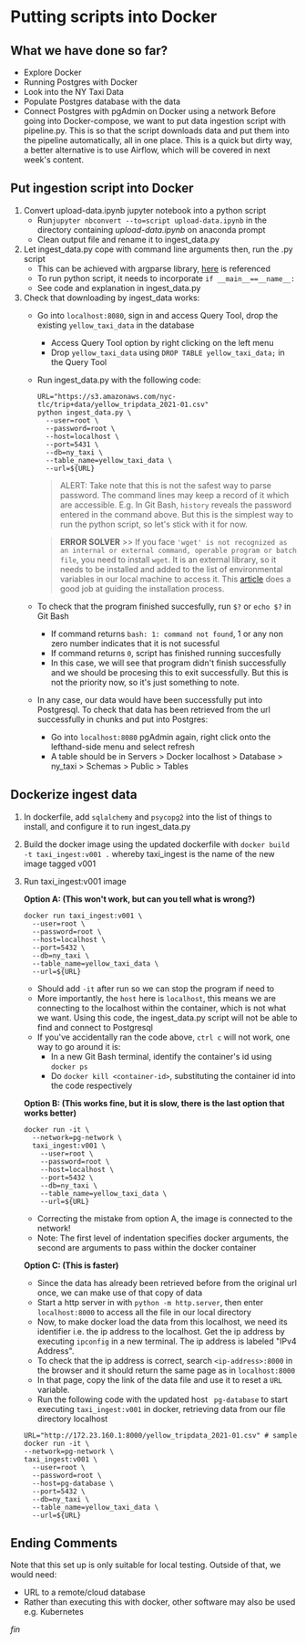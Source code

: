# Putting scripts into Docker

## What we have done so far?
  - Explore Docker
  - Running Postgres with Docker
  - Look into the NY Taxi Data
  - Populate Postgres database with the data
  - Connect Postgres with pgAdmin on Docker using a network
Before going into Docker-compose, we want to put data ingestion script with pipeline.py. This is so that the script downloads data and put them into the pipeline automatically, all in one place. This is a quick but dirty way, a better alternative is to use Airflow, which will be covered in next week's content.

## Put ingestion script into Docker
1. Convert upload-data.ipynb jupyter notebook into a python script
    - Run`jupyter nbconvert --to=script upload-data.ipynb` in the directory containing *upload-data.ipynb* on anaconda prompt
    - Clean output file and rename it to ingest_data.py
2. Let ingest_data.py cope with command line arguments then, run the .py script
    - This can be achieved with argparse library, [here](https://docs.python.org/3/library/argparse.html) is referenced
    - To run python script, it needs to incorporate `if __main__==__name__:`
    - See code and explanation in ingest_data.py
3. Check that downloading by ingest_data works:
    - Go into `localhost:8080`, sign in and access Query Tool, drop the existing `yellow_taxi_data` in the database
      - Access Query Tool option by right clicking on the left menu
      - Drop `yellow_taxi_data` using `DROP TABLE yellow_taxi_data;` in the Query Tool
    - Run ingest_data.py with the following code:
      ```
      URL="https://s3.amazonaws.com/nyc-tlc/trip+data/yellow_tripdata_2021-01.csv"
      python ingest_data.py \
        --user=root \
        --password=root \
        --host=localhost \
        --port=5431 \
        --db=ny_taxi \
        --table_name=yellow_taxi_data \
        --url=${URL}
      ```
      > ALERT: Take note that this is not the safest way to parse password. The command lines may keep a record of it which are accessible. E.g. In Git Bash, `history` reveals the password entered in the command above. But this is the simplest way to run the python script, so let's stick with it for now.

      > **ERROR SOLVER** >> If you face `'wget' is not recognized as an internal or external command, operable program or batch file`, you need to install `wget`. It is an external library, so it needs to be installed and added to the list of environmental variables in our local machine to access it. This [article](https://builtvisible.com/download-your-website-with-wget/) does a good job at guiding the installation process.
    - To check that the program finished succesfully, run `$?` or `echo $?` in Git Bash
      - If command returns `bash: 1: command not found`, 1 or any non zero number indicates that it is not sucessful
      - If command returns `0`, script has finished running succesfully
      - In this case, we will see that program didn't finish successfully and we should be procesing this to exit successfully. But this is not the priority now, so it's just something to note. 
    - In any case, our data would have been successfully put into Postgresql. To check that data has been retrieved from the url successfully in chunks and put into Postgres: 
        - Go into `localhost:8080` pgAdmin again, right click onto the lefthand-side menu and select refresh
        - A table should be in Servers > Docker localhost > Database > ny_taxi > Schemas > Public > Tables

## Dockerize ingest data
1. In dockerfile, add `sqlalchemy` and `psycopg2` into the list of things to install, and configure it to run ingest_data.py
2. Build the docker image using the updated dockerfile with `docker build -t taxi_ingest:v001 .` whereby taxi_ingest is the name of the new image tagged v001
3. Run taxi_ingest:v001 image
    
    **Option A: (This won't work, but can you tell what is wrong?)**
      ```
      docker run taxi_ingest:v001 \
        --user=root \
        --password=root \
        --host=localhost \
        --port=5432 \
        --db=ny_taxi \
        --table_name=yellow_taxi_data \
        --url=${URL}
      ```
      - Should add `-it` after run so we can stop the program if need to
      - More importantly, the `host` here is `localhost`, this means we are connecting to the localhost within the container, which is not what we want. Using this code, the ingest_data.py script will not be able to find and connect to Postgresql
      - If you've accidentally ran the code above, `ctrl c` will not work, one way to go around it is:
        - In a new Git Bash terminal, identify the container's id using `docker ps`
        - Do `docker kill <container-id>`, substituting the container id into the code respectively
    
    **Option B: (This works fine, but it is slow, there is the last option that works better)**
      ```
      docker run -it \
        --network=pg-network \
        taxi_ingest:v001 \
          --user=root \
          --password=root \
          --host=localhost \
          --port=5432 \
          --db=ny_taxi \
          --table_name=yellow_taxi_data \
          --url=${URL}
      ``` 
      - Correcting the mistake from option A, the image is connected to the network! 
      - Note: The first level of indentation specifies docker arguments, the second are arguments to pass within the docker container
    
    **Option C: (This is faster)**    
      - Since the data has already been retrieved before from the original url once, we can make use of that copy of data
      - Start a http server in with `python -m http.server`, then enter `localhost:8000` to access all the file in our local directory
      - Now, to make docker load the data from this localhost, we need its identifier i.e. the ip address to the localhost. Get the ip address by executing `ipconfig` in a new terminal. The ip address is labeled "IPv4 Address".
      - To check that the ip address is correct, search `<ip-address>:8000` in the browser and it should return the same page as in `localhost:8000`
      - In that page, copy the link of the data file and use it to reset a `URL` variable. 
      - Run the following code with the updated host ` pg-database` to start executing `taxi_ingest:v001` in docker, retrieving data from our file directory localhost
    ```
    URL="http://172.23.160.1:8000/yellow_tripdata_2021-01.csv" # sample
    docker run -it \
    --network=pg-network \
    taxi_ingest:v001 \
      --user=root \
      --password=root \
      --host=pg-database \
      --port=5432 \
      --db=ny_taxi \
      --table_name=yellow_taxi_data \
      --url=${URL}
    ```

## Ending Comments
Note that this set up is only suitable for local testing. Outside of that, we would need:
- URL to a remote/cloud database
- Rather than executing this with docker, other software may also be used e.g. Kubernetes

*fin*
